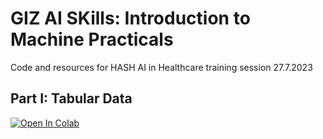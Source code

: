 # GIZ AI SKills: Introduction to Machine Practicals 
Code and resources for HASH AI in Healthcare training session 27.7.2023

## Part I: Tabular Data 
[![Open In 
Colab](https://colab.research.google.com/assets/colab-badge.svg)](https://colab.research.google.com/drive/1bvD7FewtTp2XIFsyfjFujlBYj_2lVcbo?usp=sharing)
<!--
## Part II: Computer Vision Models Colab]
 [![Open In 
Colab](https://colab.research.google.com/assets/colab-badge.svg)](https://colab.research.google.com/drive/1i8ni8MjZyZHPbV5lETtFLVa258ob16bb?usp=sharing) 
-->
